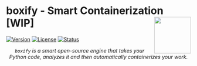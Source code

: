 # boxify - Smart Containerization [WIP] <img src="docs/img/logo_new.png" width=100 align="right" />

[![Version](https://img.shields.io/pypi/v/boxify.svg)](https://pypi.org/project/boxify/)
[![License](https://img.shields.io/pypi/l/boxify.svg)](https://raw.githubusercontent.com/LJstroemsdoerfer/boxfiy/master/LICENSE)
[![Status](https://img.shields.io/badge/status-stable-green.svg?maxAge=3600)](https://pypi.org/project/boxify/)

<p align="center">
<i><code>boxify</code> is a smart open-source engine that takes your Python code, analyzes it and then automatically containerizes your work.</i>
</p>